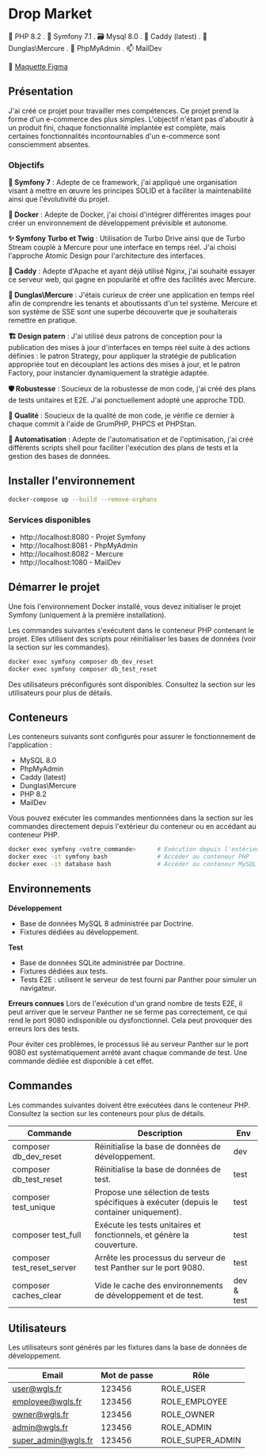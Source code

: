 # Drop Market

🐘 PHP 8.2 . 🎼 Symfony 7.1 . 🗃️ Mysql 8.0 . 🛒 Caddy (latest) . 📡 Dunglas\Mercure . 🔎 PhpMyAdmin . 📫 MailDev

🔗 [Maquette Figma](https://www.figma.com/design/2j4ZCRVjNnafjvXxMsm99d/Drop-market?node-id=121-1200&t=BWIIutvpE2zmNJTZ-1)

## Présentation

J'ai créé ce projet pour travailler mes compétences. Ce projet prend la forme d'un e-commerce des plus simples. L'objectif n'étant pas d'aboutir à un produit fini, chaque fonctionnalité implantée est complète, mais certaines fonctionnalités incontournables d'un e-commerce sont consciemment absentes.

### Objectifs

**🎼 Symfony 7** : Adepte de ce framework, j'ai appliqué une organisation visant à mettre en œuvre les principes SOLID et à faciliter la maintenabilité ainsi que l'évolutivité du projet.

**🐳 Docker** : Adepte de Docker, j'ai choisi d'intégrer différentes images pour créer un environnement de développement prévisible et autonome.

**✨ Symfony Turbo et Twig** : Utilisation de Turbo Drive ainsi que de Turbo Stream couplé à Mercure pour une interface en temps réel. J'ai choisi l'approche Atomic Design pour l'architecture des interfaces.

**🛒 Caddy** : Adepte d'Apache et ayant déjà utilisé Nginx, j'ai souhaité essayer ce serveur web, qui gagne en popularité et offre des facilités avec Mercure.

**📡 Dunglas\Mercure** : J'étais curieux de créer une application en temps réel afin de comprendre les tenants et aboutissants d'un tel système. Mercure et son système de SSE sont une superbe découverte que je souhaiterais remettre en pratique.

**🏗️ Design patern** : J'ai utilisé deux patrons de conception pour la publication des mises à jour d'interfaces en temps réel suite à des actions définies : le patron Strategy, pour appliquer la stratégie de publication appropriée tout en découplant les actions des mises à jour, et le patron Factory, pour instancier dynamiquement la stratégie adaptée.

**🛡️ Robustesse** : Soucieux de la robustesse de mon code, j'ai créé des plans de tests unitaires et E2E. J'ai ponctuellement adopté une approche TDD.

**🤌 Qualité** : Soucieux de la qualité de mon code, je vérifie ce dernier à chaque commit à l'aide de GrumPHP, PHPCS et PHPStan.

**🤖 Automatisation** : Adepte de l'automatisation et de l'optimisation, j'ai créé différents scripts shell pour faciliter l'exécution des plans de tests et la gestion des bases de données.

## Installer l'environnement

```bash
docker-compose up --build --remove-orphans
```

### Services disponibles

- http://localhost:8080 - Projet Symfony
- http://localhost:8081 - PhpMyAdmin
- http://localhost:8082 - Mercure
- http://localhost:1080 - MailDev

## Démarrer le projet

Une fois l'environnement Docker installé, vous devez initialiser le projet Symfony (uniquement à la première installation).

Les commandes suivantes s'exécutent dans le conteneur PHP contenant le projet. Elles utilisent des scripts pour réinitialiser les bases de données (voir la section sur les commandes).

```bash
docker exec symfony composer db_dev_reset
docker exec symfony composer db_test_reset
```

Des utilisateurs préconfigurés sont disponibles. Consultez la section sur les utilisateurs pour plus de détails.

## Conteneurs

Les conteneurs suivants sont configurés pour assurer le fonctionnement de l'application :

- MySQL 8.0
- PhpMyAdmin
- Caddy (latest)
- Dunglas\Mercure
- PHP 8.2
- MailDev

Vous pouvez exécuter les commandes mentionnées dans la section sur les commandes directement depuis l'extérieur du conteneur ou en accédant au conteneur PHP.

```bash
docker exec symfony <votre_commande>      # Exécution depuis l'extérieur
docker exec -it symfony bash              # Accéder au conteneur PHP
docker exec -it database bash             # Accéder au conteneur MySQL
```

## Environnements

**Développement**

- Base de données MySQL 8 administrée par Doctrine.
- Fixtures dédiées au développement.

**Test**

- Base de données SQLite administrée par Doctrine.
- Fixtures dédiées aux tests.
- Tests E2E : utilisent le serveur de test fourni par Panther pour simuler un navigateur.

**Erreurs connues**
Lors de l'exécution d'un grand nombre de tests E2E, il peut arriver que le serveur Panther ne se ferme pas correctement, ce qui rend le port 9080 indisponible ou dysfonctionnel. Cela peut provoquer des erreurs lors des tests.

Pour éviter ces problèmes, le processus lié au serveur Panther sur le port 9080 est systématiquement arrêté avant chaque commande de test. Une commande dédiée est disponible à cet effet.

## Commandes

Les commandes suivantes doivent être exécutées dans le conteneur PHP. Consultez la section sur les conteneurs pour plus de détails.

| Commande                   | Description                                                                             | Env        |
| -------------------------- | --------------------------------------------------------------------------------------- | ---------- |
| composer db_dev_reset      | Réinitialise la base de données de développement.                                       | dev        |
| composer db_test_reset     | Réinitialise la base de données de test.                                                | test       |
| composer test_unique       | Propose une sélection de tests spécifiques à exécuter (depuis le container uniquement). | test       |
| composer test_full         | Exécute les tests unitaires et fonctionnels, et génère la couverture.                   | test       |
| composer test_reset_server | Arrête les processus du serveur de test Panther sur le port 9080.                       | test       |
| composer caches_clear      | Vide le cache des environnements de développement et de test.                           | dev & test |

## Utilisateurs

Les utilisateurs sont générés par les fixtures dans la base de données de développement.

| Email               | Mot de passe | Rôle             |
| ------------------- | ------------ | ---------------- |
| user@wgls.fr        | 123456       | ROLE_USER        |
| employee@wgls.fr    | 123456       | ROLE_EMPLOYEE    |
| owner@wgls.fr       | 123456       | ROLE_OWNER       |
| admin@wgls.fr       | 123456       | ROLE_ADMIN       |
| super_admin@wgls.fr | 123456       | ROLE_SUPER_ADMIN |
